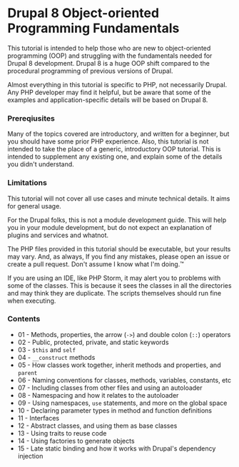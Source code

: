# Drupal 8 Object-oriented Programming Fundamentals

This tutorial is intended to help those who are new to object-oriented programming (OOP) and 
struggling with the fundamentals needed for Drupal 8 development. Drupal 8 is a huge OOP shift 
compared to the procedural programming of previous versions of Drupal.

Almost everything in this tutorial is specific to PHP, not necessarily Drupal. Any PHP developer may 
find it helpful, but be aware that some of the examples and application-specific details will be based on Drupal 8.

### Prereqiusites

Many of the topics covered are introductory, and written for a beginner, but you should have some prior PHP 
experience. Also, this tutorial is not intended to take the place of a generic, introductory OOP tutorial. 
This is intended to supplement any existing one, and explain some of the details you didn't understand.

### Limitations

This tutorial will not cover all use cases and minute technical details. It aims for general usage.

For the Drupal folks, this is not a module development guide. This will help you in your module development, 
but do not expect an explanation of plugins and services and whatnot.

The PHP files provided in this tutorial should be executable, but your results may vary. And, as always, If you find 
any mistakes, please open an issue or create a pull request. Don't assume I know what I'm doing.&trade;

If you are using an IDE, like PHP Storm, it may alert you to problems with some of the classes. This is because it sees 
the classes in all the directories and may think they are duplicate. The scripts themselves should run fine when 
executing.

### Contents

* 01 - Methods, properties, the arrow (`->`) and double colon (`::`) operators
* 02 - Public, protected, private, and static keywords
* 03 - `$this` and `self`
* 04 - `__construct` methods
* 05 - How classes work together, inherit methods and properties, and `parent`
* 06 - Naming conventions for classes, methods, variables, constants, etc
* 07 - Including classes from other files and using an autoloader
* 08 - Namespacing and how it relates to the autoloader
* 09 - Using namespaces, `use` statements, and more on the global space
* 10 - Declaring parameter types in method and function definitions
* 11 - Interfaces
* 12 - Abstract classes, and using them as base classes
* 13 - Using traits to reuse code
* 14 - Using factories to generate objects
* 15 - Late static binding and how it works with Drupal's dependency injection
